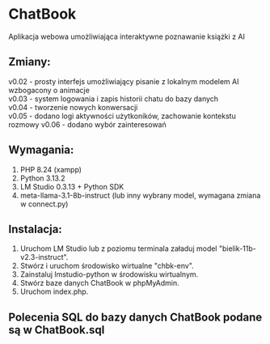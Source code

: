 # ChatBook
Aplikacja webowa umożliwiająca interaktywne poznawanie książki z AI

## Zmiany:
v0.02 - prosty interfejs umożliwiający pisanie z lokalnym modelem AI wzbogacony o animacje\
v0.03 - system logowania i zapis historii chatu do bazy danych\
v0.04 - tworzenie nowych konwersacji\
v0.05 - dodano logi aktywności użytkoników, zachowanie kontekstu rozmowy
v0.06 - dodano wybór zainteresowań

## Wymagania:
1. PHP 8.24 (xampp)
2. Python 3.13.2
3. LM Studio 0.3.13 + Python SDK
4. meta-llama-3.1-8b-instruct (lub inny wybrany model, wymagana zmiana w connect.py)

## Instalacja:
1. Uruchom LM Studio lub z poziomu terminala załaduj model "bielik-11b-v2.3-instruct".
2. Stwórz i uruchom środowisko wirtualne "chbk-env".
3. Zainstaluj lmstudio-python w środowisku wirtualnym.
4. Stwórz baze danych ChatBook w phpMyAdmin.
5. Uruchom index.php.

## Polecenia SQL do bazy danych ChatBook podane są w ChatBook.sql
